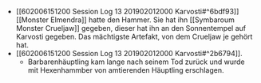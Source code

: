 - [[602006151200 Session Log 13 201902012000 Karvosti#^6bdf93]] [[Monster Elmendra]] hatte den Hammer. Sie hat ihn [[Symbaroum Monster Crueljaw]] gegeben, dieser hat ihn an den Sonnentempel auf Karvosti gegeben.
Das mächtigste Artefakt, von dem Crueljaw je gehört hat.
- [[602006151200 Session Log 13 201902012000 Karvosti#^2b6794]].
	- Barbarenhäuptling kam lange nach seinem Tod zurück und wurde mit Hexenhammber von amtierenden Häuptling erschlagen. 
